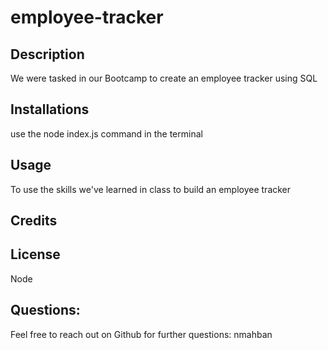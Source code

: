 # employee-tracker

## Description
  We were tasked in our Bootcamp to create an employee tracker using SQL 

## Installations
use the node index.js command in the terminal

## Usage
To use the skills we've learned in class to build an employee tracker 

## Credits
 

## License
Node

## Questions:
Feel free to reach out on Github for further questions: nmahban
